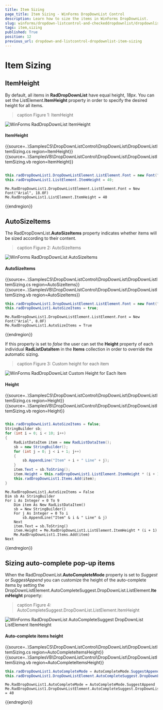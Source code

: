 ```yaml
---
title: Item Sizing
page_title: Item Sizing - WinForms DropDownList Control
description: Learn how to size the items in WinForms DropDownList.
slug: winforms/dropdown-listcontrol-and-checkeddropdownlist/dropdownlist/item-sizing
tags: item,sizing
published: True
position: 12
previous_url: dropdown-and-listcontrol-dropdownlist-item-sizing
---
```


# Item Sizing
 
## ItemHeight

By default, all items in __RadDropDownList__ have equal height, *18px*. You can set the ListElement.__ItemHeight__  property in order to specify the desired height for all items.

>caption Figure 1: ItemHeight

![WinForms RadDropDownList ItemHeight](images/dropdown-and-listcontrol-dropdownlist-item-sizing001.png)

#### ItemHeight 

{{source=..\SamplesCS\DropDownListControl\DropDownList\DropDownListItemSizing.cs region=ItemHeight}} 
{{source=..\SamplesVB\DropDownListControl\DropDownList\DropDownListItemSizing.vb region=ItemHeight}} 

````C#
            
this.radDropDownList1.DropDownListElement.ListElement.Font = new Font("Arial", 18f);
this.radDropDownList1.ListElement.ItemHeight = 40;

````
````VB.NET
Me.RadDropDownList1.DropDownListElement.ListElement.Font = New Font("Arial", 18.0F)
Me.RadDropDownList1.ListElement.ItemHeight = 40

````

{{endregion}} 
 

## AutoSizeItems

The RadDropDownList.__AutoSizeItems__ property indicates whether items will be sized according to their content.       
      
>caption Figure 2: AutoSizeItems

![WinForms RadDropDownList AutoSizeItems](images/dropdown-and-listcontrol-dropdownlist-item-sizing002.png)

#### AutoSizeItems 

{{source=..\SamplesCS\DropDownListControl\DropDownList\DropDownListItemSizing.cs region=AutoSizeItems}} 
{{source=..\SamplesVB\DropDownListControl\DropDownList\DropDownListItemSizing.vb region=AutoSizeItems}} 

````C#
this.radDropDownList1.DropDownListElement.ListElement.Font = new Font("Arial", 8f);
this.radDropDownList1.AutoSizeItems = true;

````
````VB.NET
Me.RadDropDownList1.DropDownListElement.ListElement.Font = New Font("Arial", 8.0F)
Me.RadDropDownList1.AutoSizeItems = True

````

{{endregion}} 

 
If this property is set to *false* the user can set the __Height__ property of each individual __RadListDataItem__ in the __Items__ collection in order to override the automatic sizing.
        
>caption Figure 3: Custom height for each item

![WinForms RadDropDownList Custom Height for Each Item](images/dropdown-and-listcontrol-dropdownlist-item-sizing003.gif)

#### Height 

{{source=..\SamplesCS\DropDownListControl\DropDownList\DropDownListItemSizing.cs region=Height}} 
{{source=..\SamplesVB\DropDownListControl\DropDownList\DropDownListItemSizing.vb region=Height}} 

````C#
            
this.radDropDownList1.AutoSizeItems = false;
StringBuilder sb;
for (int i = 0; i < 10; i++)
{
    RadListDataItem item = new RadListDataItem();
    sb = new StringBuilder();
    for (int j = 0; j < i + 1; j++)
    {
        sb.AppendLine("Item" + i + " Line" + j);
    }
    item.Text = sb.ToString();
    item.Height = this.radDropDownList1.ListElement.ItemHeight * (i + 1);
    this.radDropDownList1.Items.Add(item);
}

````
````VB.NET
Me.RadDropDownList1.AutoSizeItems = False
Dim sb As StringBuilder
For i As Integer = 0 To 9
    Dim item As New RadListDataItem()
    sb = New StringBuilder()
    For j As Integer = 0 To i
        sb.AppendLine("Item" & i & " Line" & j)
    Next
    item.Text = sb.ToString()
    item.Height = Me.RadDropDownList1.ListElement.ItemHeight * (i + 1)
    Me.RadDropDownList1.Items.Add(item)
Next

````

{{endregion}} 
 
## Sizing auto-complete pop-up items

When the RadDropDownList.__AutoCompleteMode__ property is set to *Suggest* or *SuggestAppend* you can customize the height of the auto-complete items by setting the DropDownListElement.AutoCompleteSuggest.DropDownList.ListElement.__ItemHeight__ property:
        
>caption Figure 4: AutoCompleteSuggest.DropDownList.ListElement.ItemHeight

![WinForms RadDropDownList AutoCompleteSuggest DropDownList ListElement ItemHeight](images/dropdown-and-listcontrol-dropdownlist-item-sizing004.png)

#### Auto-complete items height 

{{source=..\SamplesCS\DropDownListControl\DropDownList\DropDownListItemSizing.cs region=AutoCompleteItemsHeight}} 
{{source=..\SamplesVB\DropDownListControl\DropDownList\DropDownListItemSizing.vb region=AutoCompleteItemsHeight}} 

````C#
this.radDropDownList1.AutoCompleteMode = AutoCompleteMode.SuggestAppend;
this.radDropDownList1.DropDownListElement.AutoCompleteSuggest.DropDownList.ListElement.ItemHeight = 40;

````
````VB.NET
Me.RadDropDownList1.AutoCompleteMode = AutoCompleteMode.SuggestAppend
Me.RadDropDownList1.DropDownListElement.AutoCompleteSuggest.DropDownList.ListElement.ItemHeight = 40

````

{{endregion}} 



